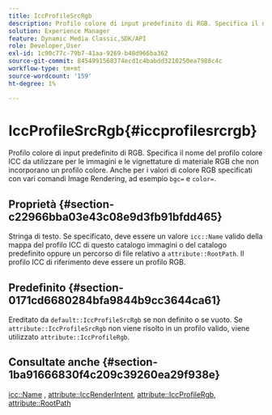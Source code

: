 ```yaml
---
title: IccProfileSrcRgb
description: Profilo colore di input predefinito di RGB. Specifica il nome del profilo colore ICC da utilizzare per le immagini e le vignettature di materiale RGB che non incorporano un profilo colore. Anche per i valori di colore RGB specificati con vari comandi Image Rendering, come bgc= e color=.
solution: Experience Manager
feature: Dynamic Media Classic,SDK/API
role: Developer,User
exl-id: 1c90c77c-79b7-41aa-9269-b48d966ba362
source-git-commit: 8454991568374ecd1c4babdd3210250ea7988c4c
workflow-type: tm+mt
source-wordcount: '159'
ht-degree: 1%

---
```


# IccProfileSrcRgb{#iccprofilesrcrgb}

Profilo colore di input predefinito di RGB. Specifica il nome del profilo colore ICC da utilizzare per le immagini e le vignettature di materiale RGB che non incorporano un profilo colore. Anche per i valori di colore RGB specificati con vari comandi Image Rendering, ad esempio `bgc=` e `color=`.

## Proprietà {#section-c22966bba03e43c08e9d3fb91bfdd465}

Stringa di testo. Se specificato, deve essere un valore `icc::Name` valido della mappa del profilo ICC di questo catalogo immagini o del catalogo predefinito oppure un percorso di file relativo a `attribute::RootPath`. Il profilo ICC di riferimento deve essere un profilo RGB.

## Predefinito {#section-0171cd6680284bfa9844b9cc3644ca61}

Ereditato da `default::IccProfileSrcRgb` se non definito o se vuoto. Se `attribute::IccProfileSrcRgb` non viene risolto in un profilo valido, viene utilizzato `attribute::IccProfileRgb`.

## Consultate anche {#section-1ba91666830f4c209c39260ea29f938e}

[icc::Name](../../../../../ir-api/material-cat/image-rendering-api-ref/c-ir-material-catalog/c-ir-icc-profile-map-reference/r-ir-name-icc.md#reference-7a293ede360e433782575f8f6a562ac2) , [attribute::IccRenderIntent](../../../../../ir-api/material-cat/image-rendering-api-ref/c-ir-material-catalog/c-ir-attributes-reference/r-ir-iccrenderintent.md#reference-3b80b7a4c25545a593c5076f318b5c40), [attribute::IccProfileRgb](../../../../../ir-api/material-cat/image-rendering-api-ref/c-ir-material-catalog/c-ir-attributes-reference/r-ir-iccprofilergb.md#reference-cdaad25b155646ffa382d722fd324b30), [attribute::RootPath](../../../../../ir-api/material-cat/image-rendering-api-ref/c-ir-material-catalog/c-ir-attributes-reference/r-ir-rootpath.md#reference-a4d7c96b62e14fcbad1740c702f160f3)
